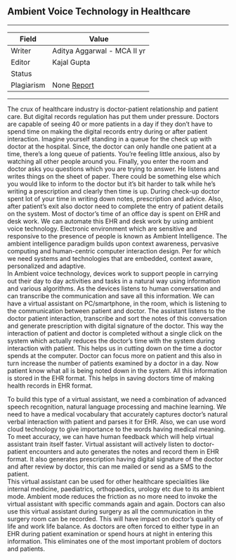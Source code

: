 ## Ambient Voice Technology in Healthcare

---
| Field | Value |
|----|----|
| Writer | Aditya Aggarwal - MCA II yr|
| Editor |  Kajal Gupta|
| Status |  |
| Plagiarism| None [Report](./plag-reports/plag-ambient-voice-technology.pdf) |


---
The crux of healthcare industry is doctor-patient relationship and patient care. But digital records regulation has put them under pressure. Doctors are capable of seeing 40 or more patients in a day if they don’t have to spend time on making the digital records entry during or after patient interaction. 
Imagine yourself standing in a queue for the check up with doctor at the hospital. Since, the doctor can only handle one patient at a time, there’s a long queue of patients. You’re feeling little anxious, also by watching all other people around you. Finally, you enter the room and doctor asks you questions which you are trying to answer. He listens and writes things on the sheet of paper. There could be something else which you would like to inform to the doctor but it’s bit harder to talk while he’s writing a prescription and clearly then time is up. During check-up doctor spent lot of your time in writing down notes, prescription and advice. Also, after patient’s exit also doctor need to complete the entry of patient details on the system. Most of doctor’s time of an office day is spent on EHR and desk work. We can automate this EHR and desk work by using ambient voice technology. 
Electronic environment which are sensitive and responsive to the presence of people is known as Ambient Intelligence. The ambient intelligence paradigm builds upon context awareness, pervasive computing and human-centric computer interaction design. Per for which we need systems and technologies that are embedded, context aware, personalized and adaptive.   
In Ambient voice technology, devices work to support people in carrying out their day to day activities and tasks in a natural way using information and various algorithms. As the devices listens to human conversation and can transcribe the communication and save all this information. We can have a virtual assistant on PC/smartphone, in the room, which is listening to the communication between patient and doctor. The assistant listens to the doctor patient interaction, transcribe and sort the notes of this conversation and generate prescription with digital signature of the doctor. This way the interaction of patient and doctor is completed without a single click on the system which actually reduces the doctor’s time with the system during interaction with patient. This helps us in cutting down on the time a doctor spends at the computer. Doctor can focus more on patient and this also in turn increase the number of patients examined by a doctor in a day. Now patient know what all is being noted down in the system. All this information is stored in the EHR format. This helps in saving doctors time of making health records in EHR format. 

To build this type of a virtual assistant, we need a combination of advanced speech recognition, natural language processing and machine learning. We need to have a medical vocabulary that accurately captures doctor’s natural verbal interaction with patient and parses it for EHR. Also, we can use word cloud technology to give importance to the words having medical meaning. To meet accuracy, we can have human feedback which will help virtual assistant train itself faster. Virtual assistant will actively listen to doctor-patient encounters and auto generates the notes and record them in EHR format. It also generates prescription having digital signature of the doctor and after review by doctor, this can me mailed or send as a SMS to the patient.  
This virtual assistant can be used for other healthcare specialities like internal medicine, paediatrics, orthopaedics, urology etc due to its ambient mode. Ambient mode reduces the friction as no more need to invoke the virtual assistant with specific commands again and again. Doctors can also use this virtual assistant during surgery as all the communication in the surgery room can be recorded. 
This will have impact on doctor’s quality of life and work life balance. As doctors are often forced to either type in an EHR during patient examination or spend hours at night in entering this information. This eliminates one of the most important problem of doctors and patients.
